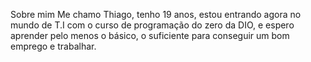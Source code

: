 Sobre mim
Me chamo Thiago, tenho 19 anos, estou entrando agora no mundo de T.I com o curso de programação do zero da DIO, e espero aprender pelo menos o básico, o suficiente para conseguir um bom emprego e trabalhar.
